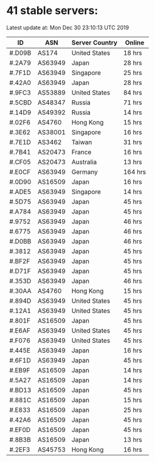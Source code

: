 # 41 stable servers:

Latest update at: Mon Dec 30 23:10:13 UTC 2019

| ID | ASN | Server Country | Online |
| -- | --- | -------------- | ------ |
| #.D09B | AS174 | United States | 18 hrs |
| #.2A79 | AS63949 | Japan | 28 hrs |
| #.7F1D | AS63949 | Singapore | 25 hrs |
| #.42A0 | AS63949 | Japan | 28 hrs |
| #.9FC3 | AS53889 | United States | 84 hrs |
| #.5CBD | AS48347 | Russia | 71 hrs |
| #.14D9 | AS49392 | Russia | 14 hrs |
| #.02F6 | AS4760 | Hong Kong | 15 hrs |
| #.3E62 | AS38001 | Singapore | 16 hrs |
| #.7E1D | AS3462 | Taiwan | 31 hrs |
| #.7B41 | AS20473 | France | 16 hrs |
| #.CF05 | AS20473 | Australia | 13 hrs |
| #.E0CF | AS63949 | Germany | 164 hrs |
| #.0D90 | AS16509 | Japan | 16 hrs |
| #.ADE5 | AS63949 | Singapore | 14 hrs |
| #.5D75 | AS63949 | Japan | 45 hrs |
| #.A784 | AS63949 | Japan | 45 hrs |
| #.9752 | AS63949 | Japan | 46 hrs |
| #.6775 | AS63949 | Japan | 46 hrs |
| #.D0BB | AS63949 | Japan | 46 hrs |
| #.3812 | AS63949 | Japan | 45 hrs |
| #.BF2F | AS63949 | Japan | 45 hrs |
| #.D71F | AS63949 | Japan | 45 hrs |
| #.353D | AS63949 | Japan | 46 hrs |
| #.30AA | AS4760 | Hong Kong | 15 hrs |
| #.894D | AS63949 | United States | 45 hrs |
| #.12A1 | AS63949 | United States | 45 hrs |
| #.801F | AS16509 | Japan | 45 hrs |
| #.E6AF | AS63949 | United States | 45 hrs |
| #.F076 | AS63949 | United States | 45 hrs |
| #.445E | AS63949 | Japan | 16 hrs |
| #.6F1D | AS63949 | Japan | 45 hrs |
| #.EB9F | AS16509 | Japan | 14 hrs |
| #.5A27 | AS16509 | Japan | 14 hrs |
| #.BD13 | AS16509 | Japan | 45 hrs |
| #.881C | AS16509 | Japan | 15 hrs |
| #.E833 | AS16509 | Japan | 25 hrs |
| #.42A6 | AS16509 | Japan | 45 hrs |
| #.EF0D | AS16509 | Japan | 45 hrs |
| #.8B3B | AS16509 | Japan | 13 hrs |
| #.2EF3 | AS45753 | Hong Kong | 16 hrs |

